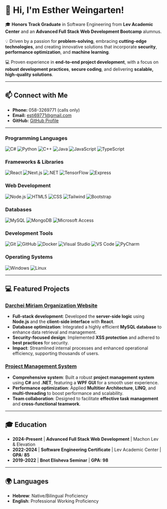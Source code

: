 # 👋 **Hi, I'm Esther Weingarten!**


🎓 **Honors Track Graduate** in Software Engineering from **Lev Academic Center** and an **Advanced Full Stack Web Development Bootcamp** alumnus.  

💡 Driven by a passion for **problem-solving**, embracing **cutting-edge technologies**, and creating innovative solutions that incorporate **security**, **performance optimization**, and **machine learning**.  

💻 Proven experience in **end-to-end project development**, with a focus on **robust development practices**, **secure coding**, and delivering **scalable, high-quality solutions**.


---

## 📫 **Connect with Me**
-  **Phone:** 058-3269771 (calls only)
-  **Email:** [esti69771@gmail.com](mailto:esti69771@gmail.com)
-  **GitHub:** [GitHub Profile](https://github.com/estiww)

---

### **Programming Languages**  
![C#](https://img.shields.io/badge/-C%23-239120?logo=c-sharp&logoColor=white) ![Python](https://img.shields.io/badge/-Python-3776AB?logo=python&logoColor=white) ![C++](https://img.shields.io/badge/-C++-00599C?logo=c%2B%2B&logoColor=white) ![Java](https://img.shields.io/badge/-Java-007396?logo=java&logoColor=white) ![JavaScript](https://img.shields.io/badge/-JavaScript-F7DF1E?logo=javascript&logoColor=black) ![TypeScript](https://img.shields.io/badge/-TypeScript-3178C6?logo=typescript&logoColor=white)

### **Frameworks & Libraries**  
![React](https://img.shields.io/badge/-React-61DAFB?logo=react&logoColor=black) ![Next.js](https://img.shields.io/badge/-Next.js-000000?logo=nextdotjs&logoColor=white) ![.NET](https://img.shields.io/badge/-.NET-512BD4?logo=dotnet&logoColor=white) ![TensorFlow](https://img.shields.io/badge/-TensorFlow-FF6F00?logo=tensorflow&logoColor=white) ![Express](https://img.shields.io/badge/-Express-000000?logo=express&logoColor=white)

### **Web Development**  
![Node.js](https://img.shields.io/badge/-Node.js-339933?logo=nodedotjs&logoColor=white) ![HTML5](https://img.shields.io/badge/-HTML5-E34F26?logo=html5&logoColor=white) ![CSS](https://img.shields.io/badge/-CSS-1572B6?logo=css3&logoColor=white) ![Tailwind](https://img.shields.io/badge/-Tailwind_CSS-38B2AC?logo=tailwindcss&logoColor=white) ![Bootstrap](https://img.shields.io/badge/-Bootstrap-7952B3?logo=bootstrap&logoColor=white)

### **Databases**  
![MySQL](https://img.shields.io/badge/-MySQL-4479A1?logo=mysql&logoColor=white) ![MongoDB](https://img.shields.io/badge/-MongoDB-47A248?logo=mongodb&logoColor=white) ![Microsoft Access](https://img.shields.io/badge/-Microsoft_Access-A4373A?logo=microsoftaccess&logoColor=white)

### **Development Tools**  
![Git](https://img.shields.io/badge/-Git-F05032?logo=git&logoColor=white) ![GitHub](https://img.shields.io/badge/-GitHub-181717?logo=github&logoColor=white) ![Docker](https://img.shields.io/badge/-Docker-2496ED?logo=docker&logoColor=white) ![Visual Studio](https://img.shields.io/badge/-Visual%20Studio-5C2D91?logo=visualstudio&logoColor=white) ![VS Code](https://img.shields.io/badge/-VS%20Code-007ACC?logo=visualstudiocode&logoColor=white) ![PyCharm](https://img.shields.io/badge/-PyCharm-000000?logo=pycharm&logoColor=white)

### **Operating Systems**  
![Windows](https://img.shields.io/badge/-Windows-0078D6?logo=windows&logoColor=white) ![Linux](https://img.shields.io/badge/-Linux-FCC624?logo=linux&logoColor=black)








---

## 💻 **Featured Projects**

### [Darchei Miriam Organization Website](https://github.com/DarcheiMiriam)
- **Full-stack development**: Developed the **server-side logic** using **Node.js** and the **client-side interface** with **React**.
- **Database optimization**: Integrated a highly efficient **MySQL database** to enhance data retrieval and management.
- **Security-focused design**: Implemented **XSS protection** and adhered to **best practices** for security.
- **Impact**: Streamlined internal processes and enhanced operational efficiency, supporting thousands of users.

### [Project Management System](https://github.com/ProjectManage)
- **Comprehensive system**: Built a robust **project management system** using **C#** and **.NET**, featuring a **WPF GUI** for a smooth user experience.
- **Performance optimization**: Applied **Multitier Architecture**, **LINQ**, and **multi-threading** to boost performance and scalability.
- **Team collaboration**: Designed to facilitate **effective task management** and **cross-functional teamwork**.

---

## 🎓 **Education**
- **2024-Present** | **Advanced Full Stack Web Development** | Machon Lev & Elevation  
- **2022-2024** | **Software Engineering Certificate** | Lev Academic Center | **GPA: 85**  
- **2019-2022** | **Bnot Elisheva Seminar** | **GPA: 98**

---

## 🌍 **Languages**
- **Hebrew**: Native/Bilingual Proficiency  
- **English**: Professional Working Proficiency
